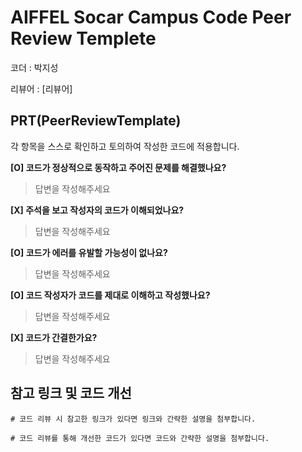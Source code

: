 # AIFFEL Socar Campus Code Peer Review Templete

코더 : 박지성

리뷰어 : [리뷰어]

## PRT(PeerReviewTemplate)

각 항목을 스스로 확인하고 토의하여 작성한 코드에 적용합니다.

**[O] 코드가 정상적으로 동작하고 주어진 문제를 해결했나요?**

>  답변을 작성해주세요
>  

**[X] 주석을 보고 작성자의 코드가 이해되었나요?**

>  답변을 작성해주세요
>  

**[O] 코드가 에러를 유발할 가능성이 없나요?**

>  답변을 작성해주세요
>  

**[O] 코드 작성자가 코드를 제대로 이해하고 작성했나요?**

>  답변을 작성해주세요
>  

**[X] 코드가 간결한가요?**

>  답변을 작성해주세요
>  

## 참고 링크 및 코드 개선

```
# 코드 리뷰 시 참고한 링크가 있다면 링크와 간략한 설명을 첨부합니다.

# 코드 리뷰를 통해 개선한 코드가 있다면 코드와 간략한 설명을 첨부합니다.
```